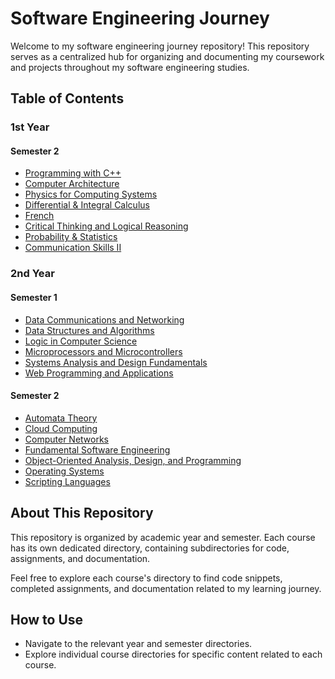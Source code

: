 # Software Engineering Journey

Welcome to my software engineering journey repository! This repository serves as a centralized hub for organizing and documenting my coursework and projects throughout my software engineering studies.

## Table of Contents

### 1st Year

#### Semester 2

- [Programming with C++](./1st-year/C++/)
- [Computer Architecture](./1st-year/computer-architecture/)
- [Physics for Computing Systems](./1st-year/)
- [Differential & Integral Calculus](./1st-year/)
- [French](./1st-year/)
- [Critical Thinking and Logical Reasoning](./1st-year/)
- [Probability & Statistics](./1st-year/)
- [Communication Skills II](./1st-year/)

### 2nd Year

#### Semester 1

- [Data Communications and Networking](./2nd-year/semester-1/data-communications-and-networking/)
- [Data Structures and Algorithms](./2nd-year/semester-1/data-structures-and-algorithms/)
- [Logic in Computer Science](./2nd-year/semester-1/logic-in-computer-science/)
- [Microprocessors and Microcontrollers](./2nd-year/semester-1/microprocessors-and-microcontrollers/)
- [Systems Analysis and Design Fundamentals](./2nd-year/semester-1/systems-analysis-and-design-fundamentals/)
- [Web Programming and Applications](./2nd-year/semester-1/web-programming-and-applications/)

#### Semester 2

- [Automata Theory](./2nd-year/semester-2/automata-theory/)
- [Cloud Computing](./2nd-year/semester-2/cloud-computing/)
- [Computer Networks](./2nd-year/semester-2/computer-networks/)
- [Fundamental Software Engineering](./2nd-year/semester-2/fundamental-software-engineering/)
- [Object-Oriented Analysis, Design, and Programming](./2nd-year/semester-2/object-oriented-analysis-design-and-programming/)
- [Operating Systems](./2nd-year/semester-2/operating-systems/)
- [Scripting Languages](./2nd-year/semester-2/scripting-languages/)

## About This Repository

This repository is organized by academic year and semester. Each course has its own dedicated directory, containing subdirectories for code, assignments, and documentation.

Feel free to explore each course's directory to find code snippets, completed assignments, and documentation related to my learning journey.

## How to Use

- Navigate to the relevant year and semester directories.
- Explore individual course directories for specific content related to each course.
